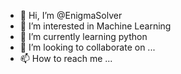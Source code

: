 - 👋 Hi, I’m @EnigmaSolver
- 👀 I’m interested in Machine Learning
- 🌱 I’m currently learning python
- 💞️ I’m looking to collaborate on ...
- 📫 How to reach me ...

<!---
EnigmaSolver/EnigmaSolver is a ✨ special ✨ repository because its `README.md` (this file) appears on your GitHub profile.
You can click the Preview link to take a look at your changes.
--->
